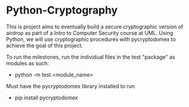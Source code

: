 # Python-Cryptography
This is project aims to eventually build a secure cryptographic version of airdrop as part of a Intro to Computer Security course at UML. Using Python, we will use cryptographic procedures with pycryptodomex to achieve the goal of this project.

To run the milestones, run the individual files in the test "package" as modules as such:
  - python -m test.<module_name>

Must have the pycryptodomex library installed to run
  - pip install pycryptodomex
